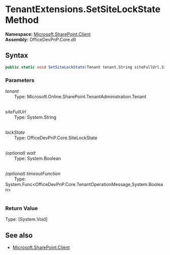 # TenantExtensions.SetSiteLockState Method  
**Namespace:** [Microsoft.SharePoint.Client](Microsoft.SharePoint.Client.md)  
**Assembly:** OfficeDevPnP.Core.dll  
## Syntax
```C#
public static void SetSiteLockState(Tenant tenant,String siteFullUrl,SiteLockState lockState,Boolean wait,Func<TenantOperationMessage, Boolean> timeoutFunction)
```
### Parameters
*tenant*  
&emsp;&emsp;Type: Microsoft.Online.SharePoint.TenantAdministration.Tenant  
&emsp;&emsp;  
  
*siteFullUrl*  
&emsp;&emsp;Type: System.String  
&emsp;&emsp;  
  
*lockState*  
&emsp;&emsp;Type: OfficeDevPnP.Core.SiteLockState  
&emsp;&emsp;  
  
*(optional) wait*  
&emsp;&emsp;Type: System.Boolean  
&emsp;&emsp;  
  
*(optional) timeoutFunction*  
&emsp;&emsp;Type: System.Func<OfficeDevPnP.Core.TenantOperationMessage,System.Boolean>  
&emsp;&emsp;  
  
### Return Value
Type: [System.Void]  

## See also
- [Microsoft.SharePoint.Client](Microsoft.SharePoint.Client.md)
